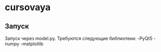 # cursovaya
## Запуск
Запуск через model.py. Требуются следующие библиотеки:
-PyQt5
-numpy
-matplotlib
